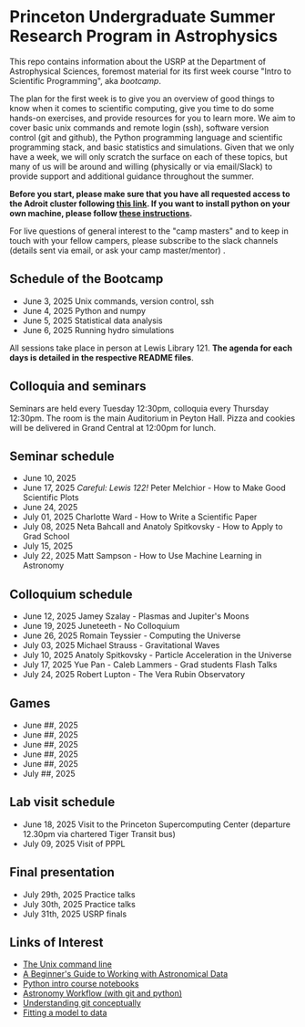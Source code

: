 # Princeton Undergraduate Summer Research Program in Astrophysics

This repo contains information about the USRP at the Department of Astrophysical Sciences, foremost material for its first week course "Intro to Scientific Programming", aka *bootcamp*.

The plan for the first week is to give you an overview of good things to know when it comes to scientific computing, give you time to do some hands-on exercises, and provide resources for you to learn more. We aim to cover basic unix commands and remote login (ssh), software version control (git and github), the Python programming language and scientific programming stack, and basic statistics and simulations. Given that we only have a week, we will only scratch the surface on each of these topics, but many of us will be around and willing (physically or via email/Slack) to provide support and additional guidance throughout the summer.

**Before you start, please make sure that you have all requested access to the Adroit cluster following [this link](https://researchcomputing.princeton.edu/systems/adroit#access). If you want to install python on your own machine, please follow [these instructions](https://sml505.pmelchior.net/Setup.html).**

For live questions of general interest to the "camp masters" and to keep in touch with your fellow campers, please subscribe to the slack channels (details sent via email, or ask your camp master/mentor) .

## Schedule of the Bootcamp

* June 3, 2025 Unix commands, version control, ssh 
* June 4, 2025 Python and numpy
* June 5, 2025 Statistical data analysis
* June 6, 2025 Running hydro simulations

All sessions take place in person at Lewis Library 121.
**The agenda for each days is detailed in the respective README files**. 

## Colloquia and seminars 

Seminars are held every Tuesday 12:30pm, colloquia every Thursday 12:30pm. The room is the main Auditorium in Peyton Hall. Pizza and cookies will be delivered in Grand Central at 12:00pm for lunch.

Seminar schedule
----------------
* June 10, 2025 
* June 17, 2025 *Careful: Lewis 122!* Peter Melchior - How to Make Good Scientific Plots
* June 24, 2025 
* July 01, 2025 Charlotte Ward - How to Write a Scientific Paper
* July 08, 2025 Neta Bahcall and Anatoly Spitkovsky - How to Apply to Grad School
* July 15, 2025 
* July 22, 2025 Matt Sampson - How to Use Machine Learning in Astronomy

Colloquium schedule
-------------------
* June 12, 2025 Jamey Szalay - Plasmas and Jupiter's Moons
* June 19, 2025 Juneteeth - No Colloquium
* June 26, 2025 Romain Teyssier - Computing the Universe
* July 03, 2025 Michael Strauss - Gravitational Waves
* July 10, 2025 Anatoly Spitkovsky - Particle Acceleration in the Universe
* July 17, 2025 Yue Pan - Caleb Lammers - Grad students Flash Talks
* July 24, 2025 Robert Lupton - The Vera Rubin Observatory

Games
-----
* June ##, 2025
* June ##, 2025 
* June ##, 2025 
* June ##, 2025 
* June ##, 2025 
* July ##, 2025 

Lab visit schedule
------------------
* June 18, 2025 Visit to the Princeton Supercomputing Center (departure 12.30pm via chartered Tiger Transit bus)
* July 09, 2025 Visit of PPPL

Final presentation
------------------
* July 29th, 2025 Practice talks
* July 30th, 2025 Practice talks
* July 31th, 2025 USRP finals

Links of Interest
------------------

* [The Unix command line](http://www.ee.surrey.ac.uk/Teaching/Unix/)
* [A Beginner's Guide to Working with Astronomical Data](https://arxiv.org/abs/1905.13189)
* [Python intro course notebooks](https://github.com/jakevdp/2014_fall_ASTR599/tree/master/notebooks)
* [Astronomy Workflow (with git and python)](https://christinahedges.github.io/astronomy_workflow/)
* [Understanding git conceptually](https://www.sbf5.com/~cduan/technical/git/)
* [Fitting a model to data](http://arxiv.org/abs/1008.4686)
